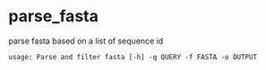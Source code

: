 # parse_fasta
parse fasta based on a list of sequence id

````
usage: Parse and filter fasta [-h] -q QUERY -f FASTA -o OUTPUT
`````

